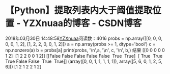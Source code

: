 # 【Python】提取列表内大于阈值提取位置 - YZXnuaa的博客 - CSDN博客
2018年03月30日 14:48:58[YZXnuaa](https://me.csdn.net/YZXnuaa)阅读数：4016
probs = np.array([[0, 0, 0, 0, 0, 1, 2], [1, 2, 2, 0, 0, 1, 2]])
a = np.array(probs >= 1, dtype='bool')
c = np.nonzero(a)
b = probs[a]
print(probs, '\n',a, '\n', c, '\n', b,)
结果
[[0 0 0 0 0 1 2]
 [1 2 2 0 0 1 2]]
[[False False False False False  True  True]
 [ True  True  True False False  True  True]]
(array([0, 0, 1, 1, 1, 1, 1]), array([5, 6, 0, 1, 2, 5, 6]))
[1 2 1 2 2 1 2]
